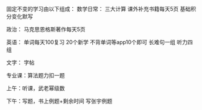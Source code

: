 固定不变的学习由以下组成：
数学日常：
三大计算
课外补充书籍每天5页
基础积分变化默写

政治：
马克思恩格斯著作每天5页

英语：
单词每天100复习
20个新学
不背单词等app10个即可
长难句一组
听力四组

文字：
字帖

专业课：算法题力扣一题


上午：听课，武老幂级数

下午：写题，书上例题+剩余时间 写张宇例题